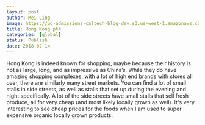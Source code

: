 ```yaml
---
layout: post
author: Mei-Ling
image: https://ug-admissions-caltech-blog-dev.s3.us-west-1.amazonaws.com/old_pictures/6a01bb09a3c88f970d01b8d2d853f3970c-pi.jpg
title: Hong Kong pt4
categories: [global]
status: Publish
date: 2018-02-14
---
```


Hong Kong is indeed known for shopping, maybe because their history is not as large, long, and as impressive as China’s. While they do have amazing shopping complexes, with a lot of high end brands with stores all over, there are similarly many street markets. You can find a lot of small stalls in side streets, as well as stalls that set up during the evening and night specifically. A lot of the side streets have small stalls that sell fresh produce, all for very cheap (and most likely locally grown as well). It's very interesting to see cheap prices for the foods when I am used to super expensive organic locally grown products.

